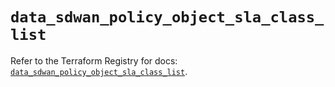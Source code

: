 # `data_sdwan_policy_object_sla_class_list`

Refer to the Terraform Registry for docs: [`data_sdwan_policy_object_sla_class_list`](https://registry.terraform.io/providers/ciscodevnet/sdwan/0.8.0/docs/data-sources/policy_object_sla_class_list).
